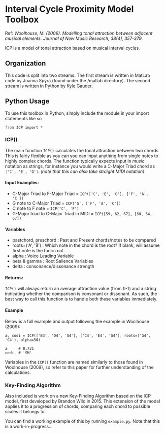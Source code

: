 # Interval Cycle Proximity Model Toolbox

Ref: *Woolhouse, M. (2009). Modelling tonal attraction between adjacent musical elements. Journal of New Music Research, 38(4), 357-379.*

ICP is a model of tonal attraction based on musical interval cycles.

## Organization
This code is split into two streams. The first stream is written in MatLab code by Joanna Spyra (found under the /matlab directory). The second stream is written in Python by Kyle Gauder.

## Python Usage
To use this toolbox in Python, simply include the module in your import statements like so
```
from ICP import *
```

### ICP()
The main function `ICP()` calculates the tonal attraction between two chords. This is fairly flexible as you can you can input anything from single notes to highly complex chords. The function typically expects input in *music* notation as strings, for instance you would write a C-Major Triad chord as `['C', 'E', 'G']`. *(note that this can also take straight MIDI notation)*

#### Input Examples:
- C-Major Triad to F-Major Triad = `ICP(['C', 'E', 'G'], ['F', 'A', 'C'])`
- G note to C-Major Triad = `ICP('G', ['F', 'A', 'C'])`
- C note to F note = `ICP('C', 'F')`
- G-Major triad to C-Major Triad in MIDI = `ICP([59, 62, 67], [60, 64, 67])`

#### Variables
- pastchord, preschord : Past and Present chords/notes to be compared
- roots=('A', 'B') : Which note in the chord is the root? If blank, will assume first note is the tonic root.
- alpha : Voice Leading Variable
- beta & gamma : Root Salience Variables
- delta : consonance/dissonance strength

#### Returns:
`ICP()` will always return an average attraction value (from 0-1) and a string indicating whether the comparison is consonant or dissonant. As such, the best way to call this function is to handle both these variables immediately.

#### Example
Below is a full example and output following the example in Woolhouse (2009):
```
a, codi = ICP(['B3', 'D4', 'G4'], ['C4', 'E4', 'G4'], roots=('G4', 'C4'), alpha=50)

a     # 0.731
codi  # 'SM'
```

Variables in the `ICP()` function are named similarly to those found in Woolhouse (2009), so refer to this paper for further understanding of the calculations.

### Key-Finding Algorithm
Also included is work on a new Key-Finding Algorithm based on the ICP model, first developed by Brandon Wild in 2015. This extension of the model applies it to a progression of chords, comparing each chord to possible scales it belongs to.

You can find a working example of this by running `example.py`. Note that this is a work-in-progress...
